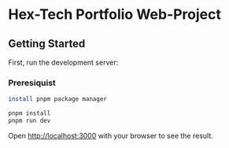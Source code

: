 # Hex-Tech Portfolio Web-Project
## Getting Started

First, run the development server:

### Preresiquist 
```bash
install pnpm package manager
```

```bash
pnpm install
pnpm run dev
```

Open [http://localhost:3000](http://localhost:3000) with your browser to see the result.